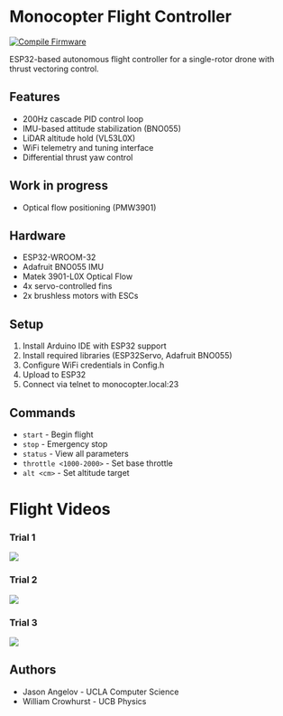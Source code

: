 # Monocopter Flight Controller

[![Compile Firmware](https://github.com/jasonangelov/monocopter_flight_controller/actions/workflows/compile.yml/badge.svg)](https://github.com/jasonangelov/monocopter_flight_controller/actions/workflows/compile.yml)


ESP32-based autonomous flight controller for a single-rotor drone with thrust vectoring control.

## Features
- 200Hz cascade PID control loop
- IMU-based attitude stabilization (BNO055)
- LiDAR altitude hold (VL53L0X)
- WiFi telemetry and tuning interface
- Differential thrust yaw control

## Work in progress 
- Optical flow positioning (PMW3901)

## Hardware
- ESP32-WROOM-32
- Adafruit BNO055 IMU
- Matek 3901-L0X Optical Flow
- 4x servo-controlled fins
- 2x brushless motors with ESCs

## Setup
1. Install Arduino IDE with ESP32 support
2. Install required libraries (ESP32Servo, Adafruit BNO055)
3. Configure WiFi credentials in Config.h
4. Upload to ESP32
5. Connect via telnet to monocopter.local:23

## Commands
- `start` - Begin flight
- `stop` - Emergency stop
- `status` - View all parameters
- `throttle <1000-2000>` - Set base throttle
- `alt <cm>` - Set altitude target

# Flight Videos

### Trial 1
[![](https://img.youtube.com/vi/riI-cIHnShg/hqdefault.jpg)](https://www.youtube.com/watch?v=riI-cIHnShg)

### Trial 2
[![](https://img.youtube.com/vi/cCDeujReH3Y/hqdefault.jpg)](https://youtu.be/cCDeujReH3Y)

### Trial 3
[![](https://img.youtube.com/vi/jJXlnwY6VRc/hqdefault.jpg)](https://www.youtube.com/watch?v=jJXlnwY6VRc)


## Authors
- Jason Angelov - UCLA Computer Science
- William Crowhurst - UCB Physics
